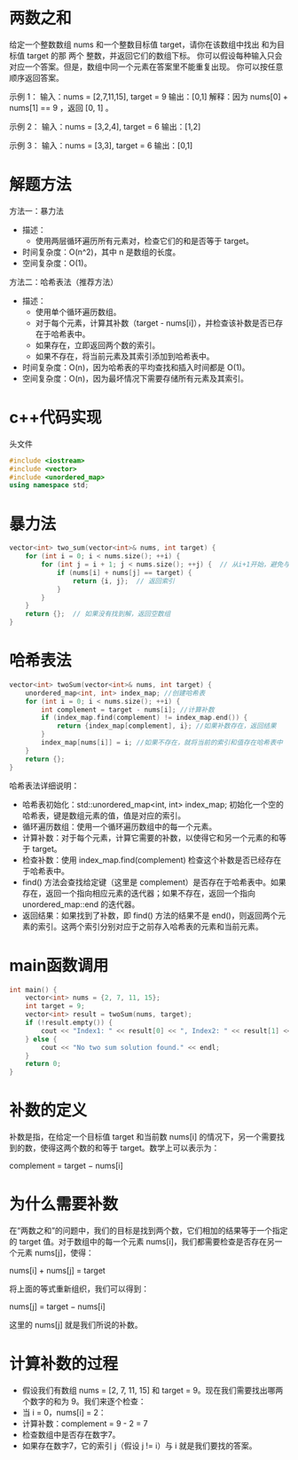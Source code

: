 # 两数之和
给定一个整数数组 nums 和一个整数目标值 target，请你在该数组中找出 和为目标值 target  的那 两个 整数，并返回它们的数组下标。
你可以假设每种输入只会对应一个答案。但是，数组中同一个元素在答案里不能重复出现。
你可以按任意顺序返回答案。

示例 1：
输入：nums = [2,7,11,15], target = 9
输出：[0,1]
解释：因为 nums[0] + nums[1] == 9 ，返回 [0, 1] 。

示例 2：
输入：nums = [3,2,4], target = 6
输出：[1,2]

示例 3：
输入：nums = [3,3], target = 6
输出：[0,1]

# 解题方法
方法一：暴力法
- 描述：
   - 使用两层循环遍历所有元素对，检查它们的和是否等于 target。
- 时间复杂度：O(n^2)，其中 n 是数组的长度。
- 空间复杂度：O(1)。
  
方法二：哈希表法（推荐方法）
- 描述：
   - 使用单个循环遍历数组。
   - 对于每个元素，计算其补数（target - nums[i]），并检查该补数是否已存在于哈希表中。
   - 如果存在，立即返回两个数的索引。
   - 如果不存在，将当前元素及其索引添加到哈希表中。
- 时间复杂度：O(n)，因为哈希表的平均查找和插入时间都是 O(1)。
- 空间复杂度：O(n)，因为最坏情况下需要存储所有元素及其索引。

# c++代码实现
头文件
```CPP
#include <iostream>
#include <vector>
#include <unordered_map>
using namespace std;
```
# 暴力法
```CPP
vector<int> two_sum(vector<int>& nums, int target) {
    for (int i = 0; i < nums.size(); ++i) {
        for (int j = i + 1; j < nums.size(); ++j) {  // 从i+1开始，避免与自身比较
            if (nums[i] + nums[j] == target) {
                return {i, j};  // 返回索引
            }
        }
    }
    return {};  // 如果没有找到解，返回空数组
}
```
# 哈希表法
```CPP
vector<int> twoSum(vector<int>& nums, int target) {
    unordered_map<int, int> index_map; //创建哈希表
    for (int i = 0; i < nums.size(); ++i) {
        int complement = target - nums[i]; //计算补数
        if (index_map.find(complement) != index_map.end()) {
            return {index_map[complement], i}; //如果补数存在，返回结果
        }
        index_map[nums[i]] = i; //如果不存在，就将当前的索引和值存在哈希表中
    }
    return {};
}
```
哈希表法详细说明：
  - 哈希表初始化：std::unordered_map<int, int> index_map; 初始化一个空的哈希表，键是数组元素的值，值是对应的索引。
  - 循环遍历数组：使用一个循环遍历数组中的每一个元素。
  - 计算补数：对于每个元素，计算它需要的补数，以使得它和另一个元素的和等于 target。
  - 检查补数：使用 index_map.find(complement) 检查这个补数是否已经存在于哈希表中。
  - find() 方法会查找给定键（这里是 complement）是否存在于哈希表中。如果存在，返回一个指向相应元素的迭代器；如果不存在，返回一个指向 unordered_map::end 的迭代器。
  - 返回结果：如果找到了补数，即 find() 方法的结果不是 end()，则返回两个元素的索引。这两个索引分别对应于之前存入哈希表的元素和当前元素。

# main函数调用
```CPP
int main() {
    vector<int> nums = {2, 7, 11, 15};
    int target = 9;
    vector<int> result = twoSum(nums, target);
    if (!result.empty()) {
        cout << "Index1: " << result[0] << ", Index2: " << result[1] << endl;
    } else {
        cout << "No two sum solution found." << endl;
    }
    return 0;
}
```
# 补数的定义
补数是指，在给定一个目标值 target 和当前数 nums[i] 的情况下，另一个需要找到的数，使得这两个数的和等于 target。数学上可以表示为：

complement = target − nums[i]

# 为什么需要补数
在“两数之和”的问题中，我们的目标是找到两个数，它们相加的结果等于一个指定的 target 值。对于数组中的每一个元素 nums[i]，我们都需要检查是否存在另一个元素 nums[j]，使得：

nums[i] + nums[j] = target

将上面的等式重新组织，我们可以得到：

nums[j] = target − nums[i]

这里的 nums[j] 就是我们所说的补数。

# 计算补数的过程
- 假设我们有数组 nums = [2, 7, 11, 15] 和 target = 9。现在我们需要找出哪两个数字的和为 9。我们来逐个检查：
- 当 i = 0，nums[i] = 2：
- 计算补数：complement = 9 - 2 = 7
- 检查数组中是否存在数字7。
- 如果存在数字7，它的索引 j（假设 j != i）与 i 就是我们要找的答案。
